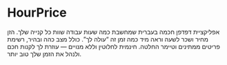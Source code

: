# HourPrice
אפליקציית דפדפן חכמה בעברית שמחשבת כמה שעות עבודה שוות כל קנייה שלך. הזן מחיר ושכר לשעה וראה מיד כמה זמן זה “עולה לך”. כולל מצב כהה ובהיר, רשימת פריטים ממתינים וטיימר החלטה. חינמית לחלוטין וללא מנויים — עוזרת לך לקנות חכם ולנהל את הזמן שלך טוב יותר.
